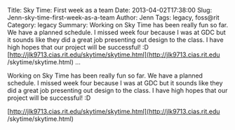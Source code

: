 Title: Sky Time: First week as a team
Date: 2013-04-02T17:38:00
Slug: Jenn-sky-time-first-week-as-a-team
Author: Jenn
Tags: legacy, foss@rit
Category: legacy
Summary: Working on Sky Time has been really fun so far. We have a planned schedule. I missed week four because I was at GDC but it sounds like they did a great job presenting out design to the class. I have high hopes that our project will be successful! :D  [http://jlk9713.cias.rit.edu/skytime/skytime.html](http://jlk9713.cias.rit.edu /skytime/skytime.html)   ... 

Working on Sky Time has been really fun so far. We have a planned schedule. I
missed week four because I was at GDC but it sounds like they did a great job
presenting out design to the class. I have high hopes that our project will be
successful! :D

[http://jlk9713.cias.rit.edu/skytime/skytime.html](http://jlk9713.cias.rit.edu
/skytime/skytime.html)


